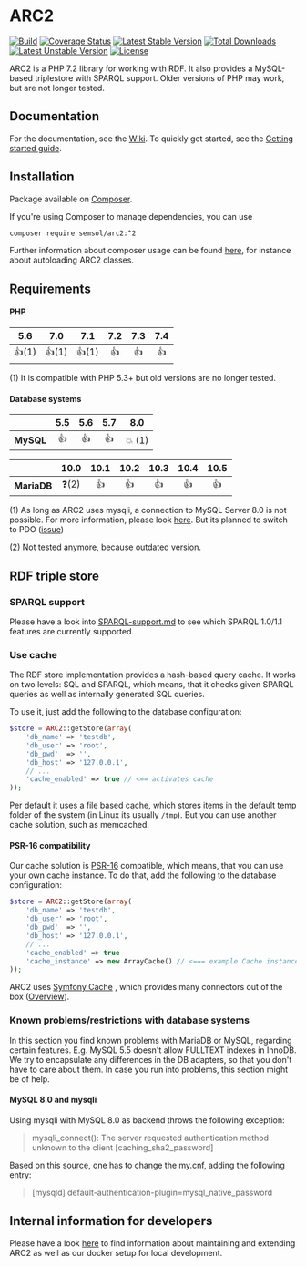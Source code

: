 # ARC2

[![Build](https://travis-ci.org/semsol/arc2.svg?branch=master)](https://travis-ci.org/semsol/arc2)
[![Coverage Status](https://coveralls.io/repos/github/semsol/arc2/badge.svg?branch=master)](https://coveralls.io/github/semsol/arc2?branch=master)
[![Latest Stable Version](https://poser.pugx.org/semsol/arc2/v/stable.svg)](https://packagist.org/packages/semsol/arc2)
[![Total Downloads](https://poser.pugx.org/semsol/arc2/downloads.svg)](https://packagist.org/packages/semsol/arc2)
[![Latest Unstable Version](https://poser.pugx.org/semsol/arc2/v/unstable.svg)](https://packagist.org/packages/semsol/arc2)
[![License](https://poser.pugx.org/semsol/arc2/license.svg)](https://packagist.org/packages/semsol/arc2)

ARC2 is a PHP 7.2 library for working with RDF. It also provides a MySQL-based triplestore with SPARQL support.
Older versions of PHP may work, but are not longer tested.

## Documentation

For the documentation, see the [Wiki](https://github.com/semsol/arc2/wiki#core-documentation). To quickly get started, see the [Getting started guide](https://github.com/semsol/arc2/wiki/Getting-started-with-ARC2).

## Installation

Package available on [Composer](https://packagist.org/packages/semsol/arc2).

If you're using Composer to manage dependencies, you can use

```bash
composer require semsol/arc2:^2
```

Further information about composer usage can be found [here](https://getcomposer.org/doc/01-basic-usage.md#autoloading), for instance about autoloading ARC2 classes.

## Requirements

#### PHP

|   5.6   | 7.0  | 7.1  | 7.2  | 7.3  | 7.4  |
|:-------:|:----:|:----:|:----:|:----:|:----:|
| :+1:(1) | :+1:(1) | :+1:(1) | :+1: | :+1: | :+1: |

(1) It is compatible with PHP 5.3+ but old versions are no longer tested.

#### Database systems

|           | 5.5  | 5.6  | 5.7  |       8.0       |
|:---------:|:----:|:----:|:----:|:---------------:|
| **MySQL** | :+1: | :+1: | :+1: | :collision: (1) |

|             |     10.0      | 10.1 | 10.2 | 10.3 | 10.4 | 10.5 |
|:-----------:|:-------------:|:----:|:----:|:----:|:----:|:----:|
| **MariaDB** | :question:(2) | :+1: | :+1: | :+1: | :+1: | :+1: |

(1) As long as ARC2 uses mysqli, a connection to MySQL Server 8.0 is not possible. For more information, please look [here](https://github.com/semsol/arc2/commit/0ad48d61753b15ae02ff19f615b14aa52b6557f1). But its planned to switch to PDO ([issue](https://github.com/semsol/arc2/issues/109))

(2) Not tested anymore, because outdated version.


## RDF triple store

### SPARQL support

Please have a look into [SPARQL-support.md](doc/SPARQL-support.md) to see which SPARQL 1.0/1.1 features are currently supported.

### Use cache

The RDF store implementation provides a hash-based query cache. It works on two levels: SQL and SPARQL, which means, that it checks given SPARQL queries as well as internally generated SQL queries.

To use it, just add the following to the database configuration:

```php
$store = ARC2::getStore(array(
    'db_name' => 'testdb',
    'db_user' => 'root',
    'db_pwd'  => '',
    'db_host' => '127.0.0.1',
    // ...
    'cache_enabled' => true // <== activates cache
));
```

Per default it uses a file based cache, which stores items in the default temp folder of the system (in Linux its usually `/tmp`). But you can use another cache solution, such as memcached.

#### PSR-16 compatibility

Our cache solution is [PSR-16](https://www.php-fig.org/psr/psr-16/) compatible, which means, that you can use your own cache instance. To do that, add the following to the database configuration:

```php
$store = ARC2::getStore(array(
    'db_name' => 'testdb',
    'db_user' => 'root',
    'db_pwd'  => '',
    'db_host' => '127.0.0.1',
    // ...
    'cache_enabled' => true
    'cache_instance' => new ArrayCache() // <=== example Cache instance, managed by yourself
));
```

ARC2 uses [Symfony Cache](https://symfony.com/doc/4.1/components/cache.html) , which provides many connectors out of the box ([Overview](https://github.com/symfony/cache/tree/master/Simple)).

### Known problems/restrictions with database systems

In this section you find known problems with MariaDB or MySQL, regarding certain features. E.g. MySQL 5.5 doesn't allow FULLTEXT indexes in InnoDB. We try to encapsulate any differences in the DB adapters, so that you don't have to care about them. In case you run into problems, this section might be of help.

#### MySQL 8.0 and mysqli

Using mysqli with MySQL 8.0 as backend throws the following exception:

> mysqli_connect(): The server requested authentication method unknown to the client [caching_sha2_password]

Based on this [source](https://mysqlserverteam.com/upgrading-to-mysql-8-0-default-authentication-plugin-considerations/), one has to change the my.cnf, adding the following entry:

> [mysqld]
> default-authentication-plugin=mysql_native_password

## Internal information for developers

Please have a look [here](doc/developer.md) to find information about maintaining and extending ARC2 as well as our docker setup for local development.
